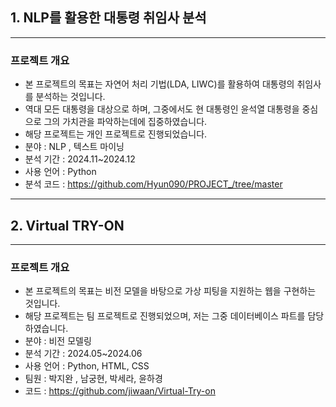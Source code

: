## 1. NLP를 활용한 대통령 취임사 분석 
****
### 프로젝트 개요
- 본 프로젝트의 목표는 자연어 처리 기법(LDA, LIWC)를 활용하여 대통령의 취임사를 분석하는 것입니다.
- 역대 모든 대통령을 대상으로 하며, 그중에서도 현 대통령인 윤석열 대통령을 중심으로 그의 가치관을 파악하는데에 집중하였습니다.
- 해당 프로젝트는 개인 프로젝트로 진행되었습니다.
- 분야 : NLP , 텍스트 마이닝
- 분석 기간 :  2024.11~2024.12
- 사용 언어 : Python
- 분석 코드 : <https://github.com/Hyun090/PROJECT_/tree/master>

*******
## 2. Virtual TRY-ON
*******
### 프로젝트 개요
- 본 프로젝트의 목표는 비전 모델을 바탕으로 가상 피팅을 지원하는 웹을 구현하는 것입니다.
- 해당 프로젝트는 팀 프로젝트로 진행되었으며, 저는 그중 데이터베이스 파트를 담당하였습니다.
- 분야 : 비전 모델링
- 분석 기간 : 2024.05~2024.06
- 사용 언어 : Python, HTML, CSS
- 팀원 : 박지완 , 남궁현, 박세라, 윤하경
- 코드 : <https://github.com/jiwaan/Virtual-Try-on>
